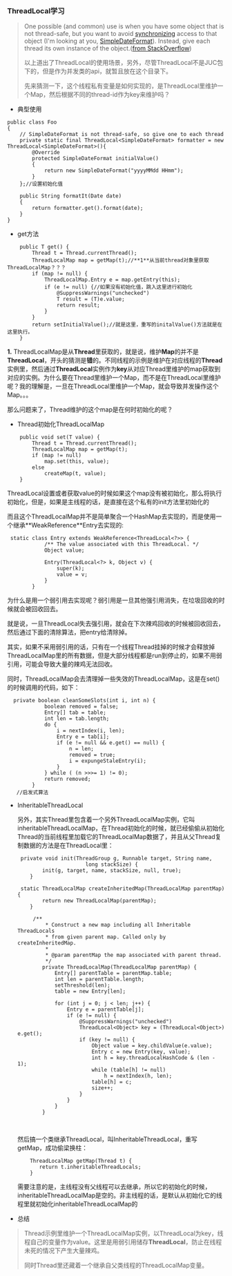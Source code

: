 ### ThreadLocal学习

> One possible (and common) use is when you have some object that is not thread-safe, but you want to avoid [synchronizing](https://docs.oracle.com/javase/tutorial/essential/concurrency/sync.html) access to that object (I'm looking at you, [SimpleDateFormat](https://docs.oracle.com/javase/8/docs/api/java/text/SimpleDateFormat.html)). Instead, give each thread its own instance of the object.([from StackOverflow](https://stackoverflow.com/questions/817856/when-and-how-should-i-use-a-threadlocal-variable))
>
> 以上道出了ThreadLocal的使用场景，另外，尽管ThreadLocal不是JUC包下的，但是作为并发类的api，就暂且放在这个目录下。 
>
> 先来猜测一下，这个线程私有变量是如何实现的，是ThreadLocal里维护一个Map，然后根据不同的thread-id作为key来维护吗？

- 典型使用

```
public class Foo
{
    // SimpleDateFormat is not thread-safe, so give one to each thread
    private static final ThreadLocal<SimpleDateFormat> formatter = new ThreadLocal<SimpleDateFormat>(){
        @Override
        protected SimpleDateFormat initialValue()
        {
            return new SimpleDateFormat("yyyyMMdd HHmm");
        }
    };//设置初始化值

    public String formatIt(Date date)
    {
        return formatter.get().format(date);
    }
}
```



- get方法

```
    public T get() {
        Thread t = Thread.currentThread();
        ThreadLocalMap map = getMap(t);//**1**从当前thread对象里获取ThreadLocalMap？？？
        if (map != null) {
            ThreadLocalMap.Entry e = map.getEntry(this);
            if (e != null) {//如果没有初始化值，跳入这里进行初始化
                @SuppressWarnings("unchecked")
                T result = (T)e.value;
                return result;
            }
        }
        return setInitialValue();//就是这里，重写的initalValue()方法就是在这里执行。
    }
```

**1.** ThreadLocalMap是从**Thread**里获取的，就是说，维护**Map**的并不是**ThreadLocal**，开头的猜测是**错**的。不同线程的示例是维护在对应线程的**Thread**实例里，然后通过**ThreadLocal**实例作为**key**从对应Thread里维护的map获取到对应的实例。为什么要在Thread里维护一个Map，而不是在ThreadLocal里维护呢？我的理解是，一旦在ThreadLocal里维护一个Map，就会导致并发操作这个Map。。。



那么问题来了，Thread维护的这个map是在何时初始化的呢？

- Thread初始化ThreadLocalMap

```
    public void set(T value) {
        Thread t = Thread.currentThread();
        ThreadLocalMap map = getMap(t);
        if (map != null)
            map.set(this, value);
        else
            createMap(t, value);
    }
```

ThreadLocal设置或者获取value的时候如果这个map没有被初始化，那么将执行初始化，但是，如果是主线程的话，是直接在这个私有的init方法里初始化的

而且这个ThreadLocalMap并不是简单聚合一个HashMap去实现的，而是使用一个继承**WeakReference<ThreadLocal>**Entry去实现的:

```
 static class Entry extends WeakReference<ThreadLocal<?>> {
            /** The value associated with this ThreadLocal. */
            Object value;

            Entry(ThreadLocal<?> k, Object v) {
                super(k);
                value = v;
            }
        }
```

为什么是用一个弱引用去实现呢？弱引用是一旦其他强引用消失，在垃圾回收的时候就会被回收回去。

就是说，一旦ThreadLocal失去强引用，就会在下次辣鸡回收的时候被回收回去，然后通过下面的清除算法，把entry给清除掉。

其实，如果不采用弱引用的话，只有在一个线程Thread挂掉的时候才会释放掉ThreadLocalMap里的所有数据，但是大部分线程都是run到停止的，如果不用弱引用，可能会导致大量的辣鸡无法回收。

同时，ThreadLocalMap会去清理掉一些失效的ThreadLocalMap，这是在set()的时候调用的代码，如下：

```
  private boolean cleanSomeSlots(int i, int n) {
            boolean removed = false;
            Entry[] tab = table;
            int len = tab.length;
            do {
                i = nextIndex(i, len);
                Entry e = tab[i];
                if (e != null && e.get() == null) {
                    n = len;
                    removed = true;
                    i = expungeStaleEntry(i);
                }
            } while ( (n >>>= 1) != 0);
            return removed;
        }
   //启发式算法
```



- InheritableThreadLocal

  另外，其实Thread里包含着一个另外ThreadLocalMap实例，它叫inheritableThreadLocalMap，在Thread初始化的时候，就已经偷偷从初始化Thread的当前线程里加载它的ThreadLocalMap数据了，并且从父Thread复制数据的方法是在ThreadLocal里：

  ```
   private void init(ThreadGroup g, Runnable target, String name,
                        long stackSize) {
          init(g, target, name, stackSize, null, true);
      }
      
   static ThreadLocalMap createInheritedMap(ThreadLocalMap parentMap) {
          return new ThreadLocalMap(parentMap);
      }
      
       /**
           * Construct a new map including all Inheritable ThreadLocals
           * from given parent map. Called only by createInheritedMap.
           *
           * @param parentMap the map associated with parent thread.
           */
          private ThreadLocalMap(ThreadLocalMap parentMap) {
              Entry[] parentTable = parentMap.table;
              int len = parentTable.length;
              setThreshold(len);
              table = new Entry[len];

              for (int j = 0; j < len; j++) {
                  Entry e = parentTable[j];
                  if (e != null) {
                      @SuppressWarnings("unchecked")
                      ThreadLocal<Object> key = (ThreadLocal<Object>) e.get();
                      if (key != null) {
                          Object value = key.childValue(e.value);
                          Entry c = new Entry(key, value);
                          int h = key.threadLocalHashCode & (len - 1);
                          while (table[h] != null)
                              h = nextIndex(h, len);
                          table[h] = c;
                          size++;
                      }
                  }
              }
          }
  ```

  ​

  然后搞一个类继承ThreadLocal，叫InheritableThreadLocal，重写getMap，成功偷梁换柱：

  ```
      ThreadLocalMap getMap(Thread t) {
         return t.inheritableThreadLocals;
      }
  ```

  需要注意的是，主线程没有父线程可以去继承，所以它的初始化的时候，inheritableThreadLocalMap是空的。非主线程的话，是默认从初始化它的线程里就初始化inheritableThreadLocalMap的



- 总结

> Thread示例里维护一个ThreadLocalMap实例，以ThreadLocal为key，线程自己的变量作为value。这里是用弱引用储存**ThreadLocal**，防止在线程未死的情况下产生大量辣鸡。
>
> 同时Thread里还藏着一个继承自父类线程的ThreadLocalMap变量。